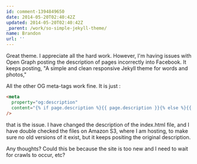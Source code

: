 ```yaml
---
id: comment-1394849650
date: 2014-05-20T02:40:42Z
updated: 2014-05-20T02:40:42Z
_parent: /work/so-simple-jekyll-theme/
name: Brandon
url: ''
---
```


Great theme. I appreciate all the hard work. However, I'm having issues with
Open Graph posting the description of pages incorrectly into Facebook. It keeps
posting, "A simple and clean responsive Jekyll theme for words and photos,"

All the other OG meta-tags work fine. It is just :

```html
<meta
  property="og:description"
  content="{% if page.description %}{{ page.description }}{% else %}{{ site.description }}{% endif %}"
/>
```

that is the issue. I have changed the description of the index.html file, and I
have double checked the files on Amazon S3, where I am hosting, to make sure no
old versions of it exist, but it keeps positing the original description.

Any thoughts? Could this be because the site is too new and I need to wait for
crawls to occur, etc?
